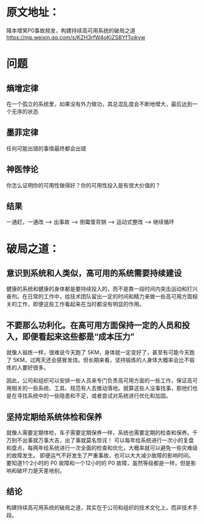 # 原文地址：
降本增笑P0事故频发，构建持续高可用系统的破局之道
https://mp.weixin.qq.com/s/KZH3rfW4oKiZSBYfToikyw
# 问题
## 熵增定律
在一个孤立的系统里，如果没有外力做功，其总混乱度会不断地增大，最后达到一个无序的状态
## 墨菲定律
任何可能出错的事情最终都会出错

## 神医悖论
你怎么证明你的可用性做得好？你的可用性投入是有很大价值的？

## 结果
一通赶，一通改  --> 出事故 --> 倒霉蛋背锅 --> 运动式整改 --> 继续循环

# 破局之道：
## 意识到系统和人类似，高可用的系统需要持续建设
健康的系统和健康的身体都是要持续投入的，而不是靠一段时间内突击运动和打兴奋剂。在日常的工作中，给技术团队留出一定的时间和精力来做一些高可用方面相关的工作，即便这些工作看起来在当时都没有明显的作用。

## 不要那么功利化。在高可用方面保持一定的人员和投入，即便看起来这些都是“成本压力”

就像人锻炼一样，很难说今天跑了 5KM，身体就一定变好了，甚至有可能今天跑了 5KM，过两天还会感冒发烧。但长期来看，坚持锻炼的人身体大概率会比不锻炼的人要好很多。

因此，公司和组织可以安排一些人员来专门负责高可用方面的一些工作，保证高可用相关的一些系统、工具、规范有人去推动落地。就算这些人没事找事，那他们也是在寻找系统中的一些隐患和不足，或者尝试对系统进行优化和加固。

## 坚持定期给系统体检和保养

就像人需要定期体检，车子需要定期保养一样，系统也需要定期的检查和保养。千万别不出事就万事大吉，出了事就莫名惊诧！
可以每年给系统进行一次小的复盘和盘点，每两年给系统进行一次全面的检查和优化，大概率就可以避免一些灾难级的故障发生。
即便运气不好发生了严重事故，也可以大大减少故障的影响时间。要知道1个2小时的 P0 故障和一个12小时的 P0 故障，虽然等级都是一样，但是影响和破坏力是天差地别。
## 结论
构建持续高可用系统的破局之道，其实在于公司和组织的技术文化上，而非技术手段。
